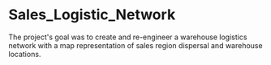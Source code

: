 # Sales_Logistic_Network
The project's goal was to create and re-engineer a warehouse logistics network with a map representation of sales region dispersal and warehouse locations.
